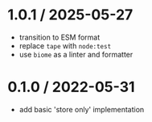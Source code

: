 
1.0.1 / 2025-05-27
==================

 * transition to ESM format
 * replace `tape` with `node:test`
 * use `biome` as a linter and formatter

0.1.0 / 2022-05-31
==================

 * add basic 'store only' implementation

